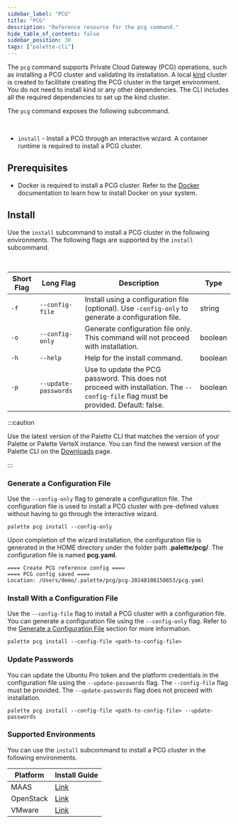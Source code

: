 ```yaml
---
sidebar_label: "PCG"
title: "PCG"
description: "Reference resource for the pcg command."
hide_table_of_contents: false
sidebar_position: 30
tags: ["palette-cli"]
---
```


The `pcg` command supports Private Cloud Gateway (PCG) operations, such as installing a PCG cluster and validating its installation. A local [kind](https://kind.sigs.k8s.io/) cluster is created to facilitate creating the PCG cluster in the target environment. You do not need to install kind or any other dependencies. The CLI includes all the required dependencies to set up the kind cluster.

The `pcg` command exposes the following subcommand.

  <br />

- `install` - Install a PCG through an interactive wizard. A container runtime is required to install a PCG cluster.

## Prerequisites

- Docker is required to install a PCG cluster. Refer to the [Docker](https://docs.docker.com/get-docker/) documentation to learn how to install Docker on your system.

## Install

Use the `install` subcommand to install a PCG cluster in the following environments. The following flags are supported by the `install` subcommand.

<br />

| **Short Flag** | **Long Flag**        | **Description**                                                                                                                     | **Type** |
| -------------- | -------------------- | ----------------------------------------------------------------------------------------------------------------------------------- | -------- |
| `-f`           | `--config-file`      | Install using a configuration file (optional). Use `-config-only` to generate a configuration file.                                 | string   |
| `-o`           | `--config-only`      | Generate configuration file only. This command will not proceed with installation.                                                  | boolean  |
| `-h`           | `--help`             | Help for the install command.                                                                                                       | boolean  |
| `-p`           | `--update-passwords` | Use to update the PCG password. This does not proceed with installation. The `--config-file` flag must be provided. Default: false. | boolean  |

:::caution

Use the latest version of the Palette CLI that matches the version of your Palette or Palette VerteX instance. You can find the newest version of the Palette CLI on the [Downloads](../../spectro-downloads.md#palette-cli) page.

:::

### Generate a Configuration File

Use the `--config-only` flag to generate a configuration file. The configuration file is used to install a PCG cluster with pre-defined values without having to go through the interactive wizard.

```shell
palette pcg install --config-only
```

Upon completion of the wizard installation, the configuration file is generated in the HOME directory under the folder path **.palette/pcg/**. The configuration file is named **pcg.yaml**.

```shell hideClipboard
==== Create PCG reference config ====
==== PCG config saved ====
Location: /Users/demo/.palette/pcg/pcg-20240108150653/pcg.yaml
```

### Install With a Configuration File

Use the `--config-file` flag to install a PCG cluster with a configuration file. You can generate a configuration file using the `--config-only` flag. Refer to the [Generate a Configuration File](#generate-a-configuration-file) section for more information.

```shell
palette pcg install --config-file <path-to-config-file>
```

### Update Passwords

You can update the Ubuntu Pro token and the platform credentials in the configuration file using the `--update-passwords` flag. The `--config-file` flag must be provided. The `--update-passwords` flag does not proceed with installation.

```shell
palette pcg install --config-file <path-to-config-file> --update-passwords
```

### Supported Environments

You can use the `install` subcommand to install a PCG cluster in the following environments.

| **Platform** | **Install Guide**                                                                            |
| ------------ | -------------------------------------------------------------------------------------------- |
| MAAS         | [Link](../../clusters/data-center/maas/install-manage-maas-pcg.md#install-pcg)               |
| OpenStack    | [Link](../../clusters/data-center/openstack.md#installing-private-cloud-gateway---openstack) |
| VMware       | [Link](../../clusters/data-center/vmware.md#create-vmware-cloud-gateway)                     |

